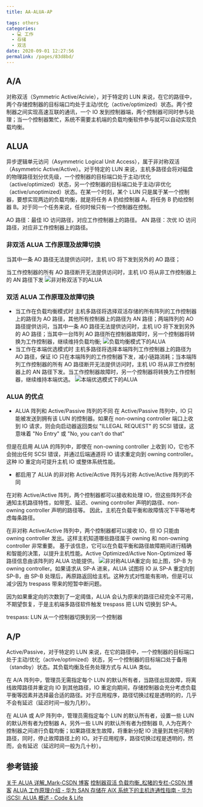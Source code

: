 ```yaml
---
title: AA-ALUA-AP

tags: others
categories: 
  - 💻 工作
  - 存储
  - 双活
date: 2020-09-01 12:27:56
permalink: /pages/83d8bd/
---
```

## A/A

对称双活（Symmetric Active/Acivie），对于特定的 LUN 来说，在它的路径中，两个存储控制器的目标端口均处于主动/优化（active/optimized）状态。两个控制器之间实现高速互联的通讯，一个 IO 发到控制器端，两个控制器可同时参与处理；当一个控制器繁忙，系统不需要主机端的负载均衡软件参与就可以自动实现负载均衡。

## ALUA
异步逻辑单元访问（Asymmetric Logical Unit Access），属于非对称双活（Asymmetric Active/Active）。对于特定的 LUN 来说，主机多路径会将对磁盘的物理路径划分优先级，一个控制器的目标端口处于主动/优化（active/optimized）状态，另一个控制器的目标端口处于主动/非优化（active/unoptimized）状态。在某一个时刻，某个 LUN 只是属于某一个控制器，要想实现两边的负载均衡，就是将任务 A 扔给控制器 A，将任务 B 扔给控制器 B。对于同一个任务来说，任何时候只有一个控制器在控制。

AO 路径：最佳 IO 访问路径，对应工作控制器上的路径。
AN 路径：次优 IO 访问路径，对应非工作控制器上的路径。

### 非双活 ALUA 工作原理及故障切换
当其中一条 AO 路径无法提供访问时，主机 I/O 将下发到另外的 AO 路径；

当工作控制器的所有 AO 路径断开无法提供访问时，主机 I/O 将从非工作控制器上的 AN 路径下发
![非对称双活下的ALUA](/images/ALUA-AS-AA.png)


### 双活 ALUA 工作原理及故障切换
- 当工作在负载均衡模式时
主机多路径将选择双活存储的所有阵列的工作控制器上的路径为 AO 路径，其他所有控制器上的路径为 AN 路径；两端阵列的 AO 路径提供访问，当其中一条 AO 路径无法提供访问时，主机 I/O 将下发到另外的 AO 路径；当其中一台阵列 AO 路径所在控制器故障时，另一个控制器将转换为工作控制器，继续维持负载均衡;
![负载均衡模式下的ALUA](/images/ALUA-load-balance.png)
- 当工作在本端优选模式时
主机多路径将选择本端阵列工作控制器上的路径为 AO 路径，保证 IO 只在本端阵列的工作控制器下发，减小链路消耗；当本端阵列工作控制器的所有 AO 路径断开无法提供访问时，主机 I/O 将从非工作控制器上的 AN 路径下发。当工作控制器故障时，另一个控制器将转换为工作控制器，继续维持本端优选。
![本端优选模式下的ALUA](/images/ALUA-node-first.png)

### ALUA 的优点
- ALUA 阵列和 Active/Passive 阵列的不同
在 Active/Passive 阵列中，IO 只能被发送到拥有该 LUN 的控制器。如果在 non-owning controller 端口上收到 IO 请求，则会向启动器返回类似 "ILLEGAL REQUEST" 的 SCSI 错误，这意味着 "No Entry" 或 "No, you can’t do that"

但是在启用 ALUA 的阵列中，即使在 non-owning controller 上收到 IO，它也不会抛出任何 SCSI 错误，并通过后端通道将 IO 请求重定向到 owning controller。这种 IO 重定向可提升主机 IO 或整体系统性能。

- 都启用了 ALUA 的非对称 Active/Active 阵列与对称 Active/Active 阵列的不同

在对称 Active/Active 阵列，两个控制器都可以接收和处理 IO，但这些阵列不会通知主机路径特性，如带宽、延迟、owning controller 声明的路径、non-owning controller 声明的路径等。
因此，主机在负载平衡和故障情况下平等地考虑每条路径。

在非对称 Active/Active 阵列中，两个控制器都可以接收 IO，但 IO 只能由 owning controller 发出。这样主机知道哪些路径属于 owning 和 non-owning controller 非常重要。
基于该信息，它可以在负载平衡和路径故障期间进行精确和智能的决策，以提升主机性能。Active Optimized/Active Non-Optimized 等路径信息由该阵列的 ALUA 功能提供。
![非对称ALUA重定向](/images/ASymmetricLogicalUnitAccess.png)
如上图，SP-B 为 owning controller。如果请求从 SP-A 进来，ALUA 试图将 IO 从 SP-A 重定向到 SP-B，由 SP-B 处理后，再原路返回给主机。这种方式对性能有影响，但是可以减少因为 trespass 带来的短暂中断问题。

因为如果重定向的次数到了一定阈值，ALUA 会认为原来的路径已经完全不可用，不期望恢复，于是主机端多路径软件触发 trespass 把 LUN 切换到 SP-A。

trespass: LUN 从一个控制器切换到另一个控制器

## A/P
Active/Passive，对于特定的 LUN 来说，在它的路径中，一个控制器的目标端口处于主动/优化（active/optimized）状态，另一个控制器的目标端口处于备用（standby）状态。其负载均衡及任务处理方式与 ALUA 类似。

在 A/A 阵列中，管理员无需指定每个 LUN 的默认所有者，当路径出现故障，将离线故障路径并重定向 IO 到其他路径，IO 重定向期间，存储控制器会充分考虑负载平衡等因素并选择最合适的路径。对于应用程序，路径切换过程是透明的的，几乎不会有延迟（延迟时间一般为几秒）。 

在 ALUA 或 A/P 阵列中，管理员需指定每个 LUN 的默认所有者，设置一些 LUN 的默认所有者为控制器 A，另外一些 LUN 的默认所有者为控制器 B, 人为在两个控制器之间进行负载均衡；如果路径发生故障，将重新分配 IO 流量到其他可用的路径，同时，停止故障路径上的 IO。对于应用程序，路径切换过程是透明的，然而，会有延迟（延迟时间一般为几十秒）。

## 参考链接
[关于 ALUA 详解_Mark-CSDN 博客](https://blog.csdn.net/xoopqy/article/details/19238463)
[控制器双活 负载均衡_松猪的专栏-CSDN 博客](https://blog.csdn.net/songzhulikesleep/article/details/79184125)
[ALUA 工作原理介绍 - 华为 SAN 存储在 AIX 系统下的主机连通性指南 - 华为](https://support.huawei.com/enterprise/zh/doc/EDOC1000158278/620be992)
[iSCSI: ALUA 概述 - Code & Life](https://rjerk.xyz/index.php/archives/161/)